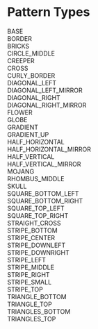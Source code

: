 # Pattern Types
BASE 	 <br />
BORDER 	 <br />
BRICKS 	 <br />
CIRCLE_MIDDLE 	 <br />
CREEPER 	 <br />
CROSS 	 <br />
CURLY_BORDER 	 <br />
DIAGONAL_LEFT 	 <br />
DIAGONAL_LEFT_MIRROR 	 <br />
DIAGONAL_RIGHT 	 <br />
DIAGONAL_RIGHT_MIRROR 	 <br />
FLOWER 	 <br />
GLOBE 	 <br />
GRADIENT 	 <br />
GRADIENT_UP 	 <br />
HALF_HORIZONTAL 	 <br />
HALF_HORIZONTAL_MIRROR 	 <br />
HALF_VERTICAL 	 <br />
HALF_VERTICAL_MIRROR 	 <br />
MOJANG 	 <br />
RHOMBUS_MIDDLE 	 <br />
SKULL 	 <br />
SQUARE_BOTTOM_LEFT 	 <br />
SQUARE_BOTTOM_RIGHT 	 <br />
SQUARE_TOP_LEFT 	 <br />
SQUARE_TOP_RIGHT 	 <br />
STRAIGHT_CROSS 	 <br />
STRIPE_BOTTOM 	 <br />
STRIPE_CENTER 	 <br />
STRIPE_DOWNLEFT 	 <br />
STRIPE_DOWNRIGHT 	 <br />
STRIPE_LEFT 	 <br />
STRIPE_MIDDLE 	 <br />
STRIPE_RIGHT 	 <br />
STRIPE_SMALL 	 <br />
STRIPE_TOP 	 <br />
TRIANGLE_BOTTOM 	 <br />
TRIANGLE_TOP 	 <br />
TRIANGLES_BOTTOM 	 <br />
TRIANGLES_TOP
